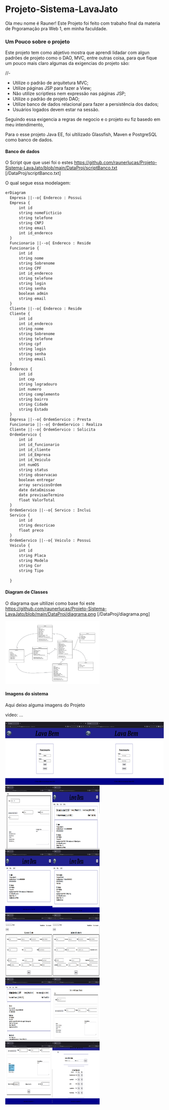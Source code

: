 # Projeto-Sistema-LavaJato

Ola meu nome é Rauner!
Este Projeto foi feito com trabaho final da materia de Prgoramação pra Web 1, 
em minha faculdade. 

### Um Pouco sobre o projeto 

Este projeto tem como abjetivo mostra que aprendi lidadar com algun padrões de projeto
como o DAO, MVC, entre outras coisa, para que fique um pouco mais claro algumas da
exigencias do projeto são:  

//-
* Utilize o padrão de arquitetura MVC;
* Utilize páginas JSP para fazer a View;
* Não utilize scriptless nem expressão nas páginas JSP;
* Utilize o padrão de projeto DAO;
* Utilize banco de dados relacional para fazer a persistência dos dados;
* Usuários logados devem estar na sessão. 

Seguindo essa exigencia a regras de negocio e o projeto eu fiz basedo em meu intendimento,

Para o esse projeto Java EE, foi ultilizado Glassfish, Maven e PostgreSQL como banco de dados.

#### Banco de dados
O Script que que usei foi o estes https://github.com/raunerlucas/Projeto-Sistema-LavaJato/blob/main/DataProj/scriptBanco.txt [/DataProj/scriptBanco.txt]

O qual segue essa modelagem:
```mermaid
erDiagram
  Empresa ||--o{ Endereco : Possui
  Empresa {
      int id
      string nomeFicticio
      string telefone
      string CNPJ
      string email
      int id_endereco
  }
  Funcionario ||--o{ Endereco : Reside
  Funcionario {
      int id
      string nome
      string Sobrenome
      string CPF
      int id_endereco
      string telefone
      string login
      string senha
      boolean admin
      string email
  }
  Cliente ||--o{ Endereco : Reside
  Cliente {
      int id
      int id_endereco
      string nome
      string Sobrenome
      string telefone
      string cpf
      string login
      string senha
      string email
  }
  Endereco {
      int id
      int cep
      string logradouro
      int numero
      string complemento
      string bairro
      string Cidade
      string Estado
  }
  Empresa ||--o{ OrdemServico : Presta
  Funcionario ||--o{ OrdemServico : Realiza
  Cliente ||--o{ OrdemServico : Solicita
  OrdemServico {
      int id
      int id_funcionario
      int id_cliente
      int id_Empresa
      int id_Veiculo
      int numOS
      string status
      string observacao
      boolean entregar
      array servicosOrdem
      date dataEmissao
      date previsaoTermino
      float ValorTotal
  }
  OrdemServico ||--o{ Servico : Inclui
  Servico {
      int id
      string descricao
      float preco
  }
  OrdemServico ||--o{ Veiculo : Possui
  Veiculo {
      int id
      string Placa
      string Modelo
      string Cor
      string Tipo
      
  }
```

#### Diagram de Classes

O diagrama que ultilizei como base foi este https://github.com/raunerlucas/Projeto-Sistema-LavaJato/blob/main/DataProj/diagrama.png [/DataProj/diagrama.png]

<img src="/DataProj/diagrama.png" alt="Imagem" width="300" height="200">

#### Imagens do sistema

Aqui deixo alguma imagens do Projeto

video: ...

<img src="/DataProj/Captura de tela 2023-12-12 095733.png" alt="Imagem" width="900" height="200">
<img src="/DataProj/Captura de tela 2023-12-12 095859.png" alt="Imagem" width="300" height="200">
<img src="/DataProj/Captura de tela 2023-12-12 100046.png" alt="Imagem" width="300" height="200">
<img src="/DataProj/Captura de tela 2023-12-12 100122.png" alt="Imagem" width="300" height="200">
<img src="/DataProj/Captura de tela 2023-12-12 100148.png" alt="Imagem" width="300" height="200">
<img src="/DataProj/Captura de tela 2023-12-12 100234.png" alt="Imagem" width="300" height="200">


    